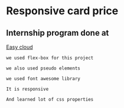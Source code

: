 # Responsive card price

## Internship program done at

[Easy cloud](https://www.easy-cloud.in/)

```
we used flex-box for this project

we also used pseudo elements

we used font awesome library

It is responsive

And learned lot of css properties

```
